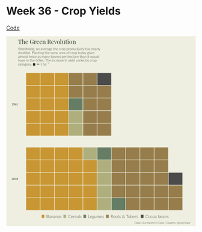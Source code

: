 # Week 36 - Crop Yields

[Code](../../R/2020-36/week_36.R)

![](https://raw.githubusercontent.com/corriebar/TidyTuesday/master/plots/2020-36/waffle_plot.png)
